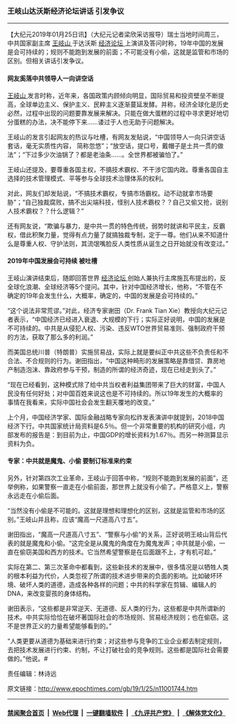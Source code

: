 ### 王岐山达沃斯经济论坛讲话 引发争议
------------------------

<p>
 【大纪元2019年01月25日讯】（大纪元记者梁欣采访报导）瑞士当地时间周三，中共国家副主席
 <a href="http://www.epochtimes.com/gb/tag/%E7%8E%8B%E5%B2%90%E5%B1%B1.html">
  王岐山
 </a>
 于达沃斯
 <a href="http://www.epochtimes.com/gb/tag/%E7%BB%8F%E6%B5%8E%E8%AE%BA%E5%9D%9B.html">
  经济论坛
 </a>
 上演讲及答问时称，19年中国的发展是会可持续的；规则不能跑到发展的前面；不可能没有小偷，这就是监管和市场的区别。但相关讲话引发争议。
</p>
<h4>
 网友奚落中共领导人一向讲空话
</h4>
<p>
 <a href="http://www.epochtimes.com/gb/tag/%E7%8E%8B%E5%B2%90%E5%B1%B1.html">
  王岐山
 </a>
 发言时称，近年来，各国政策内顾倾向明显，国际贸易和投资壁垒不断提高，全球单边主义、保护主义、民粹主义逐渐蔓延发酵。并称，经济全球化是历史必然，过程中出现的问题要靠发展来解决。只能在做大蛋糕的过程中寻求更好地切分蛋糕的办法，决不能停下来……诿过于人也无助于问题解决。
</p>
<p>
 王岐山的发言引起网友的热议与吐槽，有网友发贴说，“中国领导人一向只讲空话套话，毫无实质性内容， 简称忽悠”；“放空话，提口号，戴帽子是土共一贯的做法”；“下过多少次油锅了？都是老油条……。全世界都被骗怕了。”
</p>
<p>
 王岐山还提及，要尊重各国主权，不搞技术霸权、不干涉它国内政。尊重各国自主选择的技术管理模式、平等参与全球技术治理体系的权利。
</p>
<p>
 对此，网友们却发贴说，“不搞技术霸权，专搞市场霸权。动不动就拿市场要胁”；“自己独裁腐败，搞不出尖端科技，怪别人技术霸权？？自己又偷又抢，说别人技术霸权？？什么逻辑？”
</p>
<p>
 还有网友说，“欺骗与暴力，是中共一贯的特色传统，弱势时就讲和平民主，反霸权，借此积聚力量，觉得有点力量了就搞独裁专制，定于一尊。他们从来不知道什么是尊重人权、守护法则，其流氓嘴脸反人类性质从诞生之日开始就没有改变过。”
</p>
<h4>
 2019年中国发展会可持续 被吐槽
</h4>
<p>
 王岐山演讲结束后，随即回答世界
 <a href="http://www.epochtimes.com/gb/tag/%E7%BB%8F%E6%B5%8E%E8%AE%BA%E5%9D%9B.html">
  经济论坛
 </a>
 创始人兼执行主席施瓦布提出的，反全球化浪潮、全球经济等5个提问。其中，针对中国经济增长，他称，“不管在不确定的19年会发生什么，大概率，确定的，中国的发展是会可持续的。”
</p>
<p>
 “这个说法非常荒谬。”对此，经济专家谢田（Dr. Frank Tian Xie）教授向大纪元记者表示，“中国经济已经进入衰退、大规模的下行；实际正好说明，中国的发展是不可持续的。中共是从侵犯人权、污染、违反WTO世界贸易准则、强制政府干预的方法，获取了那么多的利润。”
</p>
<p>
 而美国总统川普（特朗普）实施贸易战，实际上就是要纠正中共这些不负责任和不合法、不合规则的行为。谢田指出，“中国这种畸形的发展策略是靠借贷、靠房地产制造泡沫、靠政府参与干预，制造的所谓的经济奇迹，现在已经走到头了。”
</p>
<p>
 “现在已经看到，这种模式除了给中共当权者利益集团带来了巨大的财富，中国人民没有任何好处；对中国百姓来说这也是不可持续的。所以19年发生的大概率的事情在我看来，实际中国社会会发生翻天覆地的改变。”
</p>
<p>
 上个月，中国经济学家、国际金融战略专家向松祚发表演讲中就提到，2018中国经济下行。中共国家统计局资料是6.5％。但一个非常重要的机构的研究小组，内部发布的报告是：到目前为止，中国GDP的增长资料为1.67％。而另一种测算显示资料为负。
</p>
<h4>
 专家：中共就是魔鬼、小偷 要制订标准来约束
</h4>
<p>
 另外，针对第四次工业革命，王岐山于回答中称，“规则不能跑到发展的前面”，还举例称，如果警察一直走在小偷前面，那世界上就没有小偷了。严格意义上，警察永远走在小偷后面。
</p>
<p>
 “当然没有小偷是不可能的。这就是理想和理想化的区别，这就是监管和市场的区别。”王岐山并且称，应该“魔高一尺道高八寸五”。
</p>
<p>
 谢田指出，“魔高一尺道高八寸五”、“警察与小偷”的关系，正好说明王岐山背后代表的就是魔鬼和小偷。“这完全是从魔鬼的角度在为魔鬼发声；中共就是小偷，一直在偷窃美国和西方的技术。它当然希望警察是在后面跟不上，才有机可趁。”
</p>
<p>
 实际在第二、第三次革命中都看到，这些新技术的发展中，很多情况是以牺牲人类的根本利益为代价，人类忽视了所谓的技术进步带来的负面的影响。比如破坏环境、破坏人类的道德，造成各种各样的问题；中共的科学家在剪辑、编辑人的DNA，来改变婴孩的身体结构。
</p>
<p>
 谢田表示，“这些都是非常逆天、无道德、反人类的行为，这些都是中共所谓新的技术。中共实际恰恰在破坏著国际社会的市场规则、贸易经济规则；也在偷窃。这不是世界正义的力量希望能够看到的。”
</p>
<p>
 “人类更要从道德为基础来进行约束；对这些参与竞争的工业企业都去制定规则，去把技术发展进行约束、约制，不让打破社会的竞争规则。这些都是国际社会需要做的。”他说。#
</p>
<p>
 责任编辑：林诗远
</p>

原文链接：http://www.epochtimes.com/gb/19/1/25/n11001744.htm


------------------------
#### [禁闻聚合首页](https://github.com/gfw-breaker/banned-news/blob/master/README.md) &nbsp;|&nbsp; [Web代理](https://github.com/gfw-breaker/open-proxy/blob/master/README.md) &nbsp;|&nbsp; [一键翻墙软件](https://github.com/gfw-breaker/nogfw/blob/master/README.md) &nbsp;|&nbsp; [《九评共产党》](https://github.com/gfw-breaker/9ping.md/blob/master/README.md#九评之一评共产党是什么) &nbsp;|&nbsp; [《解体党文化》](https://github.com/gfw-breaker/jtdwh.md/blob/master/README.md#绪论)
